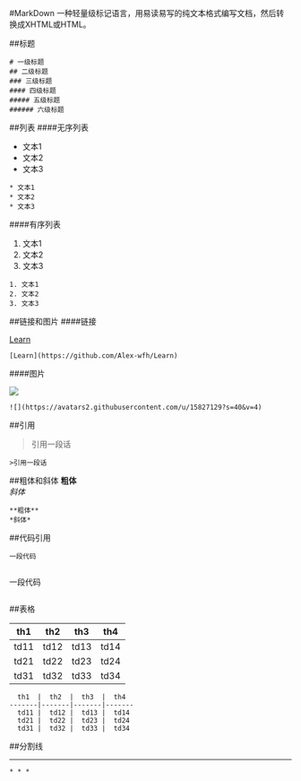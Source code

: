 #MarkDown
一种轻量级标记语言，用易读易写的纯文本格式编写文档，然后转换成XHTML或HTML。

##标题

```
# 一级标题  
## 二级标题  
### 三级标题  
#### 四级标题  
##### 五级标题  
###### 六级标题
```

##列表
####无序列表

* 文本1
* 文本2
* 文本3

```
* 文本1
* 文本2
* 文本3  
```

####有序列表

1. 文本1
2. 文本2
3. 文本3

```
1. 文本1
2. 文本2
3. 文本3
```

##链接和图片
####链接

[Learn](https://github.com/Alex-wfh/Learn)

```
[Learn](https://github.com/Alex-wfh/Learn)
```

####图片

![](https://avatars2.githubusercontent.com/u/15827129?s=40&v=4)

```
![](https://avatars2.githubusercontent.com/u/15827129?s=40&v=4)
```

##引用
>引用一段话

```
>引用一段话
```

##粗体和斜体
**粗体**  
*斜体*  

```
**粗体**
*斜体*
```

##代码引用

```
一段代码
```

```
 ```
 一段代码
 ```
```

##表格

  th1  |  th2  |  th3  |  th4
-------|-------|-------|-------
  td11 |  td12 |  td13 |  td14
  td21 |  td22 |  td23 |  td24
  td31 |  td32 |  td33 |  td34


```
  th1  |  th2  |  th3  |  th4
-------|-------|-------|-------
  td11 |  td12 |  td13 |  td14
  td21 |  td22 |  td23 |  td24
  td31 |  td32 |  td33 |  td34
```

##分割线

* * *

```
* * *
```

